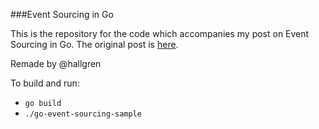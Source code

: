 ###Event Sourcing in Go

This is the repository for the code which accompanies my post on Event Sourcing in Go. The original post is [here](http://jen20.com/2015/02/08/event-sourcing-in-go.html).

Remade by @hallgren

To build and run:

- `go build`
- `./go-event-sourcing-sample`

